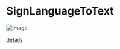 # SignLanguageToText
![image](https://github.com/bhavyashah120501/SignLanguageToText/blob/main/ezgif.com-gif-maker.gif)

[details](https://github.com/bhavyashah120501/SignLanguageToText/blob/main/MIni%20project%20report.pdf)
